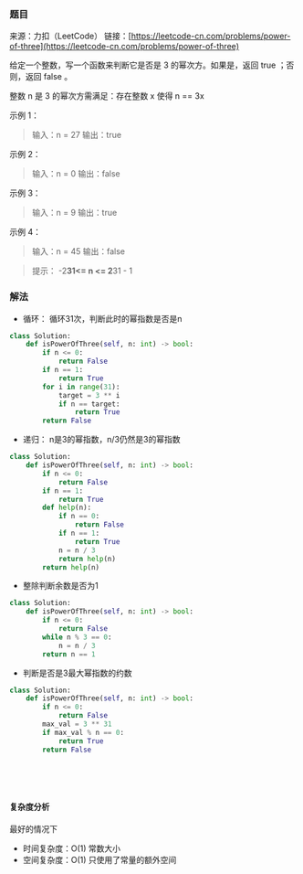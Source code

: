### 题目
来源：力扣（LeetCode）
链接：[https://leetcode-cn.com/problems/power-of-three](https://leetcode-cn.com/problems/power-of-three)


给定一个整数，写一个函数来判断它是否是 3 的幂次方。如果是，返回 true ；否则，返回 false 。

整数 n 是 3 的幂次方需满足：存在整数 x 使得 n == 3x

 

示例 1：
> 输入：n = 27
> 输出：true

示例 2：
> 输入：n = 0
> 输出：false

示例 3：
>输入：n = 9
>输出：true

示例 4：
>输入：n = 45
>输出：false


>提示：
>-2**31<= n <=  2**31 - 1


### 解法
* 循环： 循环31次，判断此时的幂指数是否是n
```python
class Solution:
    def isPowerOfThree(self, n: int) -> bool:
        if n <= 0:
            return False
        if n == 1:
            return True
        for i in range(31):
            target = 3 ** i
            if n == target:
                return True
        return False
```

* 递归： n是3的幂指数，n/3仍然是3的幂指数
```python
class Solution:
    def isPowerOfThree(self, n: int) -> bool:
        if n <= 0:
            return False
        if n == 1:
            return True
        def help(n):
            if n == 0:
                return False
            if n == 1:
                return True
            n = n / 3
            return help(n)
        return help(n)
```

* 整除判断余数是否为1
```python
class Solution:
    def isPowerOfThree(self, n: int) -> bool:
        if n <= 0:
            return False
        while n % 3 == 0:
            n = n / 3
        return n == 1
```

* 判断是否是3最大幂指数的约数
```python
class Solution:
    def isPowerOfThree(self, n: int) -> bool:
        if n <= 0:
            return False
        max_val = 3 ** 31
        if max_val % n == 0:
            return True
        return False
```



​    



​      


#### 复杂度分析
最好的情况下
* 时间复杂度：O(1)  常数大小
* 空间复杂度：O(1) 只使用了常量的额外空间